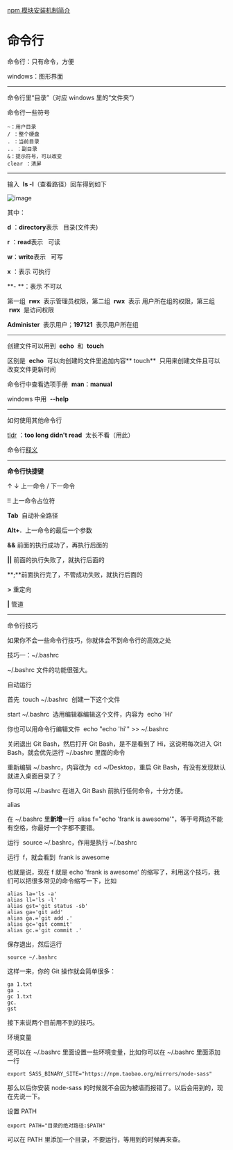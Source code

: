 [npm 模块安装机制简介](http://www.ruanyifeng.com/blog/2016/01/npm-install.html)

# 命令行

命令行：只有命令，方便

windows：图形界面

---

命令行里“目录”（对应 windows 里的“文件夹”）

命令行一些符号

```
~：用户目录 
/ ：整个硬盘
. ：当前目录
.. ：副目录
&：提示符号，可以改变
clear ：清屏
```

---

输入  **ls -l**（查看路径）回车得到如下

![image](https://upload-images.jianshu.io/upload_images/7094266-ace5bd5cf6db3059.png?imageMogr2/auto-orient/strip%7CimageView2/2/w/1240)

其中：

**d** ：**directory**表示   目录(文件夹)

**r** ：**read**表示   可读

**w**：**write**表示   可写

**x** ：表示 可执行

**- **：表示 不可以

第一组  **rwx**  表示管理员权限，第二组  **rwx**  表示 用户所在组的权限，第三组  **rwx**  是访问权限

**Administer**  表示用户；**197121**  表示用户所在组

---

创建文件可以用到  **echo**  和  **touch**

区别是  **echo**  可以向创建的文件里追加内容** touch**  只用来创建文件且可以改变文件更新时间

命令行中查看选项手册  **man**：**manual**

windows 中用  **--help**

---

如何使用其他命令行

[tldr](https://github.com/tldr-pages/tldr#tldr) ：**too long didn't read**  太长不看（用此）

命令行[释义](https://explainshell.com/)

---

**命令行快捷键**

↑ ↓ 上一命令 / 下一命令

!! 上一命令占位符

**Tab**  自动补全路径

**Alt+.**  上一命令的最后一个参数

**&&** 前面的执行成功了，再执行后面的

**||** 前面的执行失败了，就执行后面的

**;**前面执行完了，不管成功失败，就执行后面的

**>** 重定向

**|** 管道

---

命令行技巧

如果你不会一些命令行技巧，你就体会不到命令行的高效之处

技巧一：~/.bashrc

~/.bashrc 文件的功能很强大。

自动运行

首先  touch ~/.bashrc  创建一下这个文件

start ~/.bashrc  选用编辑器编辑这个文件，内容为  echo 'Hi'

你也可以用命令行编辑文件  echo "echo 'hi'" >> ~/.bashrc

关闭退出 Git Bash，然后打开 Git Bash，是不是看到了 Hi，这说明每次进入 Git Bash，就会优先运行 ~/.bashrc 里面的命令

重新编辑 ~/.bashrc，内容改为  cd ~/Desktop，重启 Git Bash，有没有发现默认就进入桌面目录了？

你可以用 ~/.bashrc 在进入 Git Bash 前执行任何命令，十分方便。

alias

在 ~/.bashrc 里**新增**一行  alias f="echo 'frank is awesome'"，等于号两边不能有空格，你最好一个字都不要错。

运行  source ~/.bashrc，作用是执行 ~/.bashrc

运行  f，就会看到  frank is awesome

也就是说，现在 f 就是 echo 'frank is awesome' 的缩写了，利用这个技巧，我们可以把很多常见的命令缩写一下，比如

```
alias la='ls -a'
alias ll='ls -l'
alias gst='git status -sb'
alias ga='git add'
alias ga.='git add .'
alias gc='git commit'
alias gc.='git commit .'
```

保存退出，然后运行

``` 
source ~/.bashrc
```

这样一来，你的 Git 操作就会简单很多：

```
ga 1.txt
ga .
gc 1.txt
gc.
gst
```

接下来说两个目前用不到的技巧。

环境变量

还可以在 ~/.bashrc 里面设置一些环境变量，比如你可以在 ~/.bashrc 里面添加一行

```
export SASS_BINARY_SITE="https://npm.taobao.org/mirrors/node-sass"
```

那么以后你安装 node-sass 的时候就不会因为被墙而报错了。以后会用到的，现在先说一下。

设置 PATH

```
export PATH="目录的绝对路径:$PATH"
```

可以在 PATH 里添加一个目录，不要运行，等用到的时候再来查。
